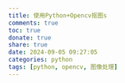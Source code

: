 ```yaml
---
title: 使用Python+Opencv抠图s
comments: true
toc: true
donate: true
share: true
date: 2024-09-05 09:27:05
categories: python
tags: [python, opencv, 图像处理]
---
```


